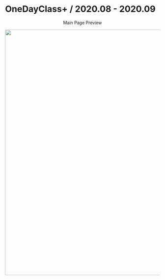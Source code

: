 # OneDayClass+ / 2020.08 - 2020.09
<p align="center"> Main Page Preview </p>
<p align="center"> <img src="https://user-images.githubusercontent.com/59688264/97297778-d359bf00-1895-11eb-98cd-b57bda2e9c93.gif" width="800px"> </p>
<br>
